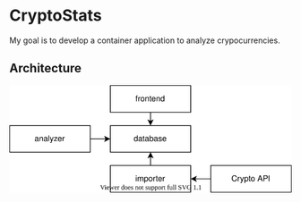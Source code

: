 # CryptoStats

My goal is to develop a container application to analyze crypocurrencies.

## Architecture

![](architecture/architecture.svg)
